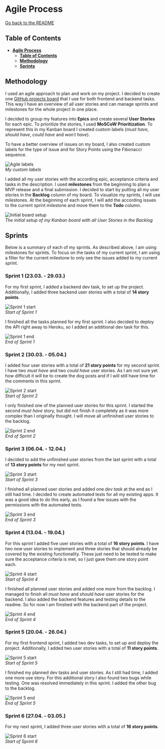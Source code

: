# **Agile Process**

[Go back to the README](README.md)

## **Table of Contents**

<!-- TOC -->
* [**Agile Process**](#agile-process)
  * [**Table of Contents**](#table-of-contents)
  * [**Methodology**](#methodology)
  * [**Sprints**](#sprints)
<!-- TOC -->

## **Methodology**

I used an agile approach to plan and work on my project. I decided to create one [GitHub projects board](https://github.com/users/Julia-Wagner/projects/4) that I use for both frontend and backend tasks. This way I have an overview of all user stories and can manage sprints and milestones for the whole project in one place.

I decided to group my features into **Epics** and create several **User Stories** for each epic. To prioritize the stories, I used **MoSCoW Prioritization**. To represent this in my Kanban board I created custom labels (*must have*, *should have*, *could have* and *won´t have*).

To have a better overview of issues on my board, I also created custom labels for the type of issue and for Story Points using the Fibonacci sequence.

![Agile labels](docs/agile/labels.png)\
*My custom labels*

I added all my user stories with the according epic, acceptance criteria and tasks in the description. I used **milestones** from the beginning to plan a MVP release and a final submission. I decided to start by putting all my user stories in the **Backlog** column of my board. To visualize my sprints, I will use milestones. At the beginning of each sprint, I will add the according issues to the current sprint milestone and move them to the **Todo** column.

![Initial board setup](docs/agile/initial_backlog.png)\
*The initial setup of my Kanban board with all User Stories in the Backlog*

## **Sprints**

Below is a summary of each of my sprints. As described above, I am using milestones for sprints. To focus on the tasks of my current sprint, I am using a filter for the current milestone to only see the issues added to my current sprint.

### **Sprint 1 (23.03. - 29.03.)**

For my first sprint, I added a backend dev task, to set up the project. Additionally, I added three backend user stories with a total of **14 story points**.

![Sprint 1 start](docs/agile/sprint1_start.png)\
*Start of Sprint 1*

I finished all the tasks planned for my first sprint. I also decided to deploy the API right away to Heroku, so I added an additional dev task for this.

![Sprint 1 end](docs/agile/sprint1_end.png)\
*End of Sprint 1*

### **Sprint 2 (30.03. - 05.04.)**

I added four user stories with a total of **21 story points** for my second sprint. I have two *must have* and two *could have* user stories. As I am not sure yet how difficult it will be to create the dog posts and if I will still have time for the comments in this sprint.

![Sprint 2 start](docs/agile/sprint2_start.png)\
*Start of Sprint 2*

I only finished one of the planned user stories for this sprint. I started the second *must have* story, but did not finish it completely as it was more complex than I originally thought. I will move all unfinished user stories to the backlog.

![Sprint 2 end](docs/agile/sprint2_end.png)\
*End of Sprint 2*

### **Sprint 3 (06.04. - 12.04.)**

I decided to add the unfinished user stories from the last sprint with a total of **13 story points** for my next sprint.

![Sprint 3 start](docs/agile/sprint3_start.png)\
*Start of Sprint 3*

I finished all planned user stories and added one *dev task* at the end as I still had time. I decided to create automated tests for all my existing apps. It was a good idea to do this early, as I found a few issues with the permissions with the automated tests.

![Sprint 3 end](docs/agile/sprint3_end.png)\
*End of Sprint 3*

### **Sprint 4 (13.04. - 19.04.)**

For this sprint I added five user stories with a total of **16 story points**. I have two *new* user stories to implement and three stories that should already be covered by the existing functionality. These just need to be tested to make sure the acceptance criteria is met, so I just gave them one story point each.

![Sprint 4 start](docs/agile/sprint4_start.png)\
*Start of Sprint 4*

I finished all planned user stories and added one more from the backlog. I managed to finish all *must have* and *should have* user stories for the backend. I also added the backend features and testing details to the readme. So for now I am finished with the backend part of the project.

![Sprint 4 end](docs/agile/sprint4_end.png)\
*End of Sprint 4*

### **Sprint 5 (20.04. - 26.04.)**

For my first frontend sprint, I added two dev tasks, to set up and deploy the project. Additionally, I added two user stories with a total of **11 story points**.

![Sprint 5 start](docs/agile/sprint5_start.png)\
*Start of Sprint 5*

I finished my planned dev tasks and user stories. As I still had time, I added one more use story. For this additional story I also found two bugs while testing. One was resolved immediately in this sprint. I added the other bug to the backlog.

![Sprint 5 end](docs/agile/sprint5_end.png)\
*End of Sprint 5*

### **Sprint 6 (27.04. - 03.05.)**

For my next sprint, I added three user stories with a total of **16 story points**.

![Sprint 6 start](docs/agile/sprint6_start.png)\
*Start of Sprint 6*
